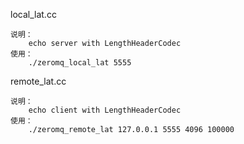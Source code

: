 local_lat.cc 
```
说明：
	echo server with LengthHeaderCodec
使用：
	./zeromq_local_lat 5555
```

remote_lat.cc
```
说明：
	echo client with LengthHeaderCodec
使用：
	./zeromq_remote_lat 127.0.0.1 5555 4096 100000
```
